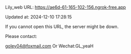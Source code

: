 Lily_web URL: https://ae6d-61-165-102-156.ngrok-free.app

Updated at: 2024-12-10 17:28:15

If you cannot open this URL, the server might be down.

Please contact: 

goley04@foxmail.com Or Wechat:GL_yeaH